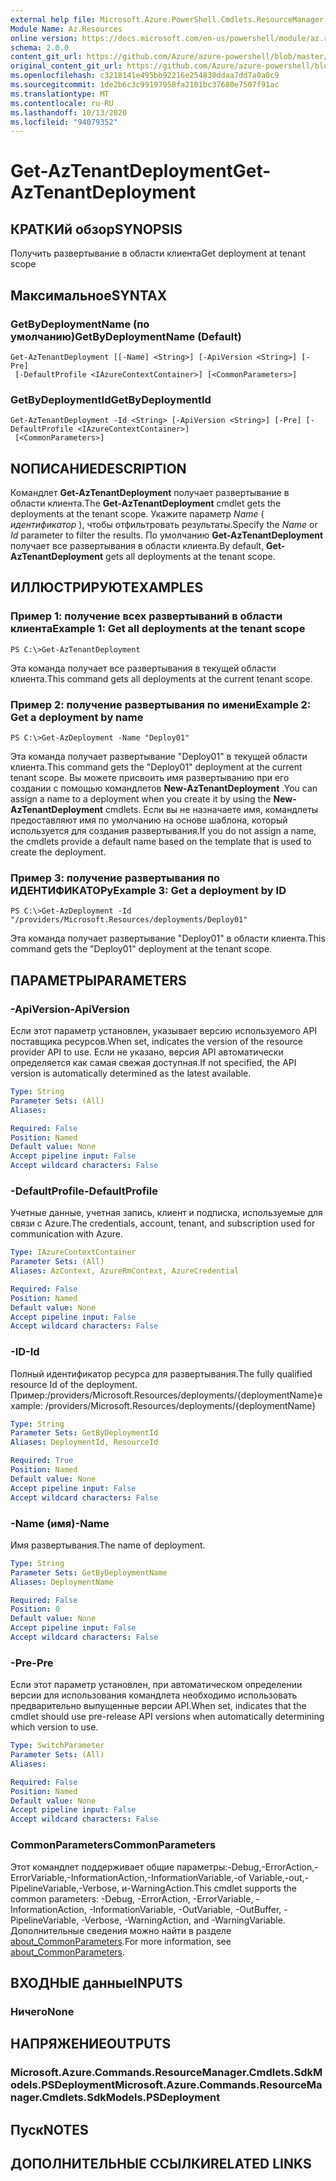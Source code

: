 ```yaml
---
external help file: Microsoft.Azure.PowerShell.Cmdlets.ResourceManager.dll-Help.xml
Module Name: Az.Resources
online version: https://docs.microsoft.com/en-us/powershell/module/az.resources/get-aztenantdeployment
schema: 2.0.0
content_git_url: https://github.com/Azure/azure-powershell/blob/master/src/Resources/Resources/help/Get-AzTenantDeployment.md
original_content_git_url: https://github.com/Azure/azure-powershell/blob/master/src/Resources/Resources/help/Get-AzTenantDeployment.md
ms.openlocfilehash: c3218141e495bb92216e254830ddaa7dd7a0a0c9
ms.sourcegitcommit: 1de2b6c3c99197958fa2101bc37680e7507f91ac
ms.translationtype: MT
ms.contentlocale: ru-RU
ms.lasthandoff: 10/13/2020
ms.locfileid: "94079352"
---
```

# <span data-ttu-id="fb7b2-101">Get-AzTenantDeployment</span><span class="sxs-lookup"><span data-stu-id="fb7b2-101">Get-AzTenantDeployment</span></span>

## <span data-ttu-id="fb7b2-102">КРАТКИй обзор</span><span class="sxs-lookup"><span data-stu-id="fb7b2-102">SYNOPSIS</span></span>
<span data-ttu-id="fb7b2-103">Получить развертывание в области клиента</span><span class="sxs-lookup"><span data-stu-id="fb7b2-103">Get deployment at tenant scope</span></span>

## <span data-ttu-id="fb7b2-104">Максимальное</span><span class="sxs-lookup"><span data-stu-id="fb7b2-104">SYNTAX</span></span>

### <span data-ttu-id="fb7b2-105">GetByDeploymentName (по умолчанию)</span><span class="sxs-lookup"><span data-stu-id="fb7b2-105">GetByDeploymentName (Default)</span></span>
```
Get-AzTenantDeployment [[-Name] <String>] [-ApiVersion <String>] [-Pre]
 [-DefaultProfile <IAzureContextContainer>] [<CommonParameters>]
```

### <span data-ttu-id="fb7b2-106">GetByDeploymentId</span><span class="sxs-lookup"><span data-stu-id="fb7b2-106">GetByDeploymentId</span></span>
```
Get-AzTenantDeployment -Id <String> [-ApiVersion <String>] [-Pre] [-DefaultProfile <IAzureContextContainer>]
 [<CommonParameters>]
```

## <span data-ttu-id="fb7b2-107">NОПИСАНИЕ</span><span class="sxs-lookup"><span data-stu-id="fb7b2-107">DESCRIPTION</span></span>
<span data-ttu-id="fb7b2-108">Командлет **Get-AzTenantDeployment** получает развертывание в области клиента.</span><span class="sxs-lookup"><span data-stu-id="fb7b2-108">The **Get-AzTenantDeployment** cmdlet gets the deployments at the tenant scope.</span></span>
<span data-ttu-id="fb7b2-109">Укажите параметр *Name* ( *идентификатор* ), чтобы отфильтровать результаты.</span><span class="sxs-lookup"><span data-stu-id="fb7b2-109">Specify the *Name* or *Id* parameter to filter the results.</span></span>
<span data-ttu-id="fb7b2-110">По умолчанию **Get-AzTenantDeployment** получает все развертывания в области клиента.</span><span class="sxs-lookup"><span data-stu-id="fb7b2-110">By default, **Get-AzTenantDeployment** gets all deployments at the tenant scope.</span></span>

## <span data-ttu-id="fb7b2-111">ИЛЛЮСТРИРУЮТ</span><span class="sxs-lookup"><span data-stu-id="fb7b2-111">EXAMPLES</span></span>

### <span data-ttu-id="fb7b2-112">Пример 1: получение всех развертываний в области клиента</span><span class="sxs-lookup"><span data-stu-id="fb7b2-112">Example 1: Get all deployments at the tenant scope</span></span>
```
PS C:\>Get-AzTenantDeployment
```

<span data-ttu-id="fb7b2-113">Эта команда получает все развертывания в текущей области клиента.</span><span class="sxs-lookup"><span data-stu-id="fb7b2-113">This command gets all deployments at the current tenant scope.</span></span>

### <span data-ttu-id="fb7b2-114">Пример 2: получение развертывания по имени</span><span class="sxs-lookup"><span data-stu-id="fb7b2-114">Example 2: Get a deployment by name</span></span>
```
PS C:\>Get-AzDeployment -Name "Deploy01"
```

<span data-ttu-id="fb7b2-115">Эта команда получает развертывание "Deploy01" в текущей области клиента.</span><span class="sxs-lookup"><span data-stu-id="fb7b2-115">This command gets the "Deploy01" deployment at the current tenant scope.</span></span>
<span data-ttu-id="fb7b2-116">Вы можете присвоить имя развертыванию при его создании с помощью командлетов **New-AzTenantDeployment** .</span><span class="sxs-lookup"><span data-stu-id="fb7b2-116">You can assign a name to a deployment when you create it by using the **New-AzTenantDeployment** cmdlets.</span></span>
<span data-ttu-id="fb7b2-117">Если вы не назначаете имя, командлеты предоставляют имя по умолчанию на основе шаблона, который используется для создания развертывания.</span><span class="sxs-lookup"><span data-stu-id="fb7b2-117">If you do not assign a name, the cmdlets provide a default name based on the template that is used to create the deployment.</span></span>

### <span data-ttu-id="fb7b2-118">Пример 3: получение развертывания по ИДЕНТИФИКАТОРу</span><span class="sxs-lookup"><span data-stu-id="fb7b2-118">Example 3: Get a deployment by ID</span></span>
```
PS C:\>Get-AzDeployment -Id "/providers/Microsoft.Resources/deployments/Deploy01"
```

<span data-ttu-id="fb7b2-119">Эта команда получает развертывание "Deploy01" в области клиента.</span><span class="sxs-lookup"><span data-stu-id="fb7b2-119">This command gets the "Deploy01" deployment at the tenant scope.</span></span>

## <span data-ttu-id="fb7b2-120">ПАРАМЕТРЫ</span><span class="sxs-lookup"><span data-stu-id="fb7b2-120">PARAMETERS</span></span>

### <span data-ttu-id="fb7b2-121">-ApiVersion</span><span class="sxs-lookup"><span data-stu-id="fb7b2-121">-ApiVersion</span></span>
<span data-ttu-id="fb7b2-122">Если этот параметр установлен, указывает версию используемого API поставщика ресурсов.</span><span class="sxs-lookup"><span data-stu-id="fb7b2-122">When set, indicates the version of the resource provider API to use.</span></span>
<span data-ttu-id="fb7b2-123">Если не указано, версия API автоматически определяется как самая свежая доступная.</span><span class="sxs-lookup"><span data-stu-id="fb7b2-123">If not specified, the API version is automatically determined as the latest available.</span></span>

```yaml
Type: String
Parameter Sets: (All)
Aliases:

Required: False
Position: Named
Default value: None
Accept pipeline input: False
Accept wildcard characters: False
```

### <span data-ttu-id="fb7b2-124">-DefaultProfile</span><span class="sxs-lookup"><span data-stu-id="fb7b2-124">-DefaultProfile</span></span>
<span data-ttu-id="fb7b2-125">Учетные данные, учетная запись, клиент и подписка, используемые для связи с Azure.</span><span class="sxs-lookup"><span data-stu-id="fb7b2-125">The credentials, account, tenant, and subscription used for communication with Azure.</span></span>

```yaml
Type: IAzureContextContainer
Parameter Sets: (All)
Aliases: AzContext, AzureRmContext, AzureCredential

Required: False
Position: Named
Default value: None
Accept pipeline input: False
Accept wildcard characters: False
```

### <span data-ttu-id="fb7b2-126">-ID</span><span class="sxs-lookup"><span data-stu-id="fb7b2-126">-Id</span></span>
<span data-ttu-id="fb7b2-127">Полный идентификатор ресурса для развертывания.</span><span class="sxs-lookup"><span data-stu-id="fb7b2-127">The fully qualified resource Id of the deployment.</span></span>
<span data-ttu-id="fb7b2-128">Пример:/providers/Microsoft.Resources/deployments/{deploymentName}</span><span class="sxs-lookup"><span data-stu-id="fb7b2-128">example: /providers/Microsoft.Resources/deployments/{deploymentName}</span></span>

```yaml
Type: String
Parameter Sets: GetByDeploymentId
Aliases: DeploymentId, ResourceId

Required: True
Position: Named
Default value: None
Accept pipeline input: False
Accept wildcard characters: False
```

### <span data-ttu-id="fb7b2-129">-Name (имя)</span><span class="sxs-lookup"><span data-stu-id="fb7b2-129">-Name</span></span>
<span data-ttu-id="fb7b2-130">Имя развертывания.</span><span class="sxs-lookup"><span data-stu-id="fb7b2-130">The name of deployment.</span></span>

```yaml
Type: String
Parameter Sets: GetByDeploymentName
Aliases: DeploymentName

Required: False
Position: 0
Default value: None
Accept pipeline input: False
Accept wildcard characters: False
```

### <span data-ttu-id="fb7b2-131">-Pre</span><span class="sxs-lookup"><span data-stu-id="fb7b2-131">-Pre</span></span>
<span data-ttu-id="fb7b2-132">Если этот параметр установлен, при автоматическом определении версии для использования командлета необходимо использовать предварительно выпущенные версии API.</span><span class="sxs-lookup"><span data-stu-id="fb7b2-132">When set, indicates that the cmdlet should use pre-release API versions when automatically determining which version to use.</span></span>

```yaml
Type: SwitchParameter
Parameter Sets: (All)
Aliases:

Required: False
Position: Named
Default value: None
Accept pipeline input: False
Accept wildcard characters: False
```

### <span data-ttu-id="fb7b2-133">CommonParameters</span><span class="sxs-lookup"><span data-stu-id="fb7b2-133">CommonParameters</span></span>
<span data-ttu-id="fb7b2-134">Этот командлет поддерживает общие параметры:-Debug,-ErrorAction,-ErrorVariable,-InformationAction,-InformationVariable,-of Variable,-out,-PipelineVariable,-Verbose, и-WarningAction.</span><span class="sxs-lookup"><span data-stu-id="fb7b2-134">This cmdlet supports the common parameters: -Debug, -ErrorAction, -ErrorVariable, -InformationAction, -InformationVariable, -OutVariable, -OutBuffer, -PipelineVariable, -Verbose, -WarningAction, and -WarningVariable.</span></span> <span data-ttu-id="fb7b2-135">Дополнительные сведения можно найти в разделе [about_CommonParameters](http://go.microsoft.com/fwlink/?LinkID=113216).</span><span class="sxs-lookup"><span data-stu-id="fb7b2-135">For more information, see [about_CommonParameters](http://go.microsoft.com/fwlink/?LinkID=113216).</span></span>

## <span data-ttu-id="fb7b2-136">ВХОДНЫЕ данные</span><span class="sxs-lookup"><span data-stu-id="fb7b2-136">INPUTS</span></span>

### <span data-ttu-id="fb7b2-137">Ничего</span><span class="sxs-lookup"><span data-stu-id="fb7b2-137">None</span></span>

## <span data-ttu-id="fb7b2-138">НАПРЯЖЕНИЕ</span><span class="sxs-lookup"><span data-stu-id="fb7b2-138">OUTPUTS</span></span>

### <span data-ttu-id="fb7b2-139">Microsoft.Azure.Commands.ResourceManager.Cmdlets.SdkModels.PSDeployment</span><span class="sxs-lookup"><span data-stu-id="fb7b2-139">Microsoft.Azure.Commands.ResourceManager.Cmdlets.SdkModels.PSDeployment</span></span>

## <span data-ttu-id="fb7b2-140">Пуск</span><span class="sxs-lookup"><span data-stu-id="fb7b2-140">NOTES</span></span>

## <span data-ttu-id="fb7b2-141">ДОПОЛНИТЕЛЬНЫЕ ССЫЛКИ</span><span class="sxs-lookup"><span data-stu-id="fb7b2-141">RELATED LINKS</span></span>
